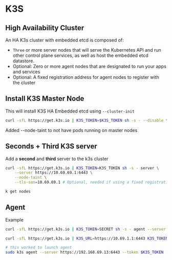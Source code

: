 # K3S

## High Availability Cluster

An HA K3s cluster with embedded etcd is composed of:

- `Three` or more server nodes that will serve the Kubernetes API and run other control plane services, as well as host the embedded etcd datastore.
- Optional: Zero or more agent nodes that are designated to run your apps and services
- Optional: A fixed registration address for agent nodes to register with the cluster

## Install K3S Master Node

This will install K3S HA Embedded etcd using `--cluster-init`

```sh
curl -sfL https://get.k3s.io | K3S_TOKEN=$K3S_TOKEN sh -s - --disable traefik --cluster-init --tls-san=10.69.69.1 --tls-san=milanchis.com --tls-san=0.0.0.0 --node-taint --write-kubeconfig-mode 640 --write-kubeconfig-group sudo
```

Added --node-taint to not have pods running on master nodes

## Seconds + Third K3S server

Add a **second** and **third** server to the k3s cluster

```sh
curl -sfL https://get.k3s.io | K3S_TOKEN=K3S_TOKEN sh -s - server \
    --server https://10.69.69.1:6443 \
    --node-taint \
    --tls-san=10.69.69.1 # Optional, needed if using a fixed registration address
```

```sh
k get nodes
```

## Agent

Example

```sh
curl -sfL https://get.k3s.io | K3S_TOKEN=SECRET sh -s - agent --server https://<ip or hostname of server>:6443
```

```sh
curl -sfL https://get.k3s.io | K3S_URL=https://10.69.1.1:6443 K3S_TOKEN=$K3S_TOKEN sh -s -  --write-kubeconfig-mode 640 --write-kubeconfig-group sudo

# this worked to launch agent
sudo k3s agent --server https://192.168.69.13:6443 --token $K3S_TOKEN
```

<!-- ## Cluster Load Balancer

https://docs.k3s.io/datastore/cluster-loadbalancer?ext-load-balancer=HAProxy#setup-load-balancer -->

<!-- ## Traefik

Install

```sh
helm repo add traefik https://traefik.github.io/charts
helm install traefik traefik/traefik --namespace traefik --create-namespace --values traefik-values.yaml 
```

Helm Values - this will redirect all traffic to https, even local one. To test locally disable this by only using `ports: web: {}` and `helm upgrade`

    helm upgrade traefik traefik/traefik --namespace traefik --create-namespace --values traefik-values.yaml
---

```yaml
ports:
    web:
        redirections:
            entryPoint:
                to: websecure
                scheme: https
                permanent: true

```

Service example

```yaml
apiVersion: apps/v1
kind: Deployment
metadata:
name: whoami
labels:
    app: whoami
spec:
replicas: 1
selector:
    matchLabels:
    app: whoami
template:
    metadata:
    labels:
        app: whoami
    spec:
    containers:
    - name: whoami
        image: containous/whoami
        ports:
        - containerPort: 80
---
apiVersion: v1
kind: Service
metadata:
name: whoami
spec:
selector:
    app: whoami
ports:
    - protocol: TCP
    port: 80
    targetPort: 80
---
apiVersion: traefik.io/v1alpha1
kind: IngressRoute
metadata:
name: whoami-ingress  
spec:
entryPoints:
- websecure
routes:
- match: Host(`whoami.local`)
    kind: Rule
    services:
    - name: whoami
    port: 80
#apiVersion: networking.k8s.io/v1
#kind: Ingress
#metadata:
#name: whoami-ingress
#annotations:
#    traefik.ingress.kubernetes.io/router.entrypoints: websecure
#spec:
#ingressClassName: traefik
#rules:
#- host: whoami.local
#    http:
#    paths:
#    - path: /
#        pathType: Prefix
#        backend:
#        service:
#            name: whoami
#            port:
#            number: 80
``` -->
